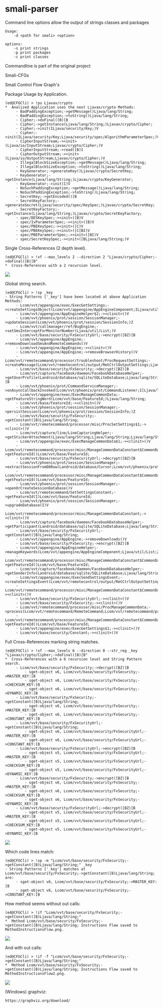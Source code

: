 smali-parser
============

Command line options allow the output of strings classes and packages

    Usage:
        -d <path for smali> <option>
        
    options:
        -s print strings
        -p print packages
        -c print classes


Commandline is part of the original project

Smali-CFGs


Smali Control Flow Graph's

Package Usage by Application.

	(ed@CFGCli) > !pu Ljavax/crypto
	*  Analized Application uses the next Ljavax/crypto Methods:
		 · BadPaddingException;->getMessage()Ljava/lang/String;
		 · BadPaddingException;->toString()Ljava/lang/String;
		 · Cipher;->doFinal([B)[B
		 · Cipher;->getInstance(Ljava/lang/String;)Ljavax/crypto/Cipher;
		 · Cipher;->init(ILjava/security/Key;)V
		 · Cipher;->init(ILjava/security/Key;Ljava/security/spec/AlgorithmParameterSpec;)V
		 · CipherInputStream;-><init>(Ljava/io/InputStream;Ljavax/crypto/Cipher;)V
		 · CipherInputStream;->read([B)I
		 · CipherOutputStream;-><init>(Ljava/io/OutputStream;Ljavax/crypto/Cipher;)V
		 · IllegalBlockSizeException;->getMessage()Ljava/lang/String;
		 · IllegalBlockSizeException;->toString()Ljava/lang/String;
		 · KeyGenerator;->generateKey()Ljavax/crypto/SecretKey;
		 · KeyGenerator;->getInstance(Ljava/lang/String;)Ljavax/crypto/KeyGenerator;
		 · KeyGenerator;->init(I)V
		 · NoSuchPaddingException;->getMessage()Ljava/lang/String;
		 · NoSuchPaddingException;->toString()Ljava/lang/String;
		 · SecretKey;->getEncoded()[B
		 · SecretKeyFactory;->generateSecret(Ljava/security/spec/KeySpec;)Ljavax/crypto/SecretKey;
		 · SecretKeyFactory;->getInstance(Ljava/lang/String;)Ljavax/crypto/SecretKeyFactory;
		 · spec/DESKeySpec;-><init>([B)V
		 · spec/IvParameterSpec;-><init>([B)V
		 · spec/PBEKeySpec;-><init>([C)V
		 · spec/PBEKeySpec;-><init>([C[BI)V
		 · spec/PBEParameterSpec;-><init>([BI)V
		 · spec/SecretKeySpec;-><init>([BLjava/lang/String;)V

Single Cross-References (2 depth level).

	(ed@CFGCli) > !xf --max_levels 2 --direction 2 "Ljavax/crypto/Cipher;->doFinal([B)[B"
	*  Cross-References with a 2 recursion level.

![](https://raw.github.com/EugenioDelfa/Smali-CFGs/master/imgs/CrossReferences.png)


Global string search.

	(ed@CFGCli) > !sp _key
	· String Patterns ['_key'] have been located at above Application Methods:
		 · Lcom/vvt/appengine/exec/ExecGetSettings;->createSettingsObject(Lcom/vvt/appengine/AppEngineComponent;ILjava/util/List;)Lcom/vvt/remotecontrol/output/RmtCtrlOutputSettings;
		 · Lcom/vvt/appengine/AppEngineHelper$2;-><clinit>()V
		 · Lcom/vvt/phoenix/prot/session/SessionManager;->updateSession(Lcom/vvt/phoenix/prot/session/SessionInfo;)Z
		 · Lcom/vvt/callmanager/ref/BugEngine;->setSmsInterceptForMonitorNumber(Ljava/util/List;)V
		 · Lcom/vvt/base/security/FxSecurityUrl;->encrypt([BZ)[B
		 · Lcom/vvt/appengine/AppEngine;->removeDownloadSmsAndRemoteCommands()V
		 · Lcom/vvt/appengine/AppEngine;-><clinit>()V
		 · Lcom/vvt/appengine/AppEngine;->removeBrowserHistory()V
		 · Lcom/vvt/remotecommand/processor/troubleshoot/ProcRequestSettings;->createMessage(Lcom/vvt/remotecontrol/output/RmtCtrlOutputSettings;Ljava/util/List;ZZ)Ljava/lang/String;
		 · Lcom/vvt/base/security/FxSecurity;->decrypt([BZ)[B
		 · Lcom/vvt/capture/facebook/daemon/FacebookDatabaseHelper;->getUserProfile(Landroid/database/sqlite/SQLiteDatabase;Ljava/lang/String;)[B
		 · Lcom/vvt/phoenix/prot/CommandServiceManager;->onAsyncCallbackInvoked(Lcom/vvt/phoenix/prot/CommandListener;I[Ljava/lang/Object;)V
		 · Lcom/vvt/appengine/exec/ExecManageCommonData;->getFeatureStringWord(Lcom/vvt/base/FeatureId;)Ljava/lang/String;
		 · Lcom/vvt/base/FeatureId;-><clinit>()V
		 · Lcom/vvt/phoenix/prot/session/SessionManager;->persistSession(Lcom/vvt/phoenix/prot/session/SessionInfo;)Z
		 · Lcom/vvt/base/security/FxSecurity;->getConstant([B)Ljava/lang/String;
		 · Lcom/vvt/remotecommand/processor/misc/ProcSetSettings$1;-><clinit>()V
		 · Lcom/vvt/capture/line/LineCapturingHelper;->getStickerAttachment(Ljava/lang/String;Ljava/lang/String;Ljava/lang/String;)Ljava/util/ArrayList;
		 · Lcom/vvt/appengine/exec/ExecManageCommonData$1;-><clinit>()V
		 · Lcom/vvt/remotecommand/processor/misc/ManageCommonDataConstant$CommonData$7;->getFeatureId()Lcom/vvt/base/FeatureId;
		 · Lcom/vvt/base/security/FxSecurityUrl;->decrypt([BZ)[B
		 · Lcom/vvt/phoenix/prot/session/SessionManager;->extractSessionFromDbRow(Landroid/database/Cursor;Lcom/vvt/phoenix/prot/session/SessionInfo;)V
		 · Lcom/vvt/remotecommand/processor/misc/ManageCommonDataConstant$CommonData$6;->getFeatureId()Lcom/vvt/base/FeatureId;
		 · Lcom/vvt/phoenix/prot/session/SessionManager;->openOrCreateSessionDatabase()V
		 · Lcom/vvt/remotecommand/SetSettingsConstant;->getFeatureId(I)Lcom/vvt/base/FeatureId;
		 · Lcom/vvt/phoenix/prot/session/SessionManager;->upgradeDatabase(I)V
		 · Lcom/vvt/remotecommand/processor/misc/ManageCommonDataConstant;-><clinit>()V
		 · Lcom/vvt/capture/facebook/daemon/FacebookDatabaseHelper;->getParticipant(Landroid/database/sqlite/SQLiteDatabase;Ljava/lang/String;Ljava/lang/String;Lcom/vvt/im/events/info/OwnerInfo;)Ljava/util/List;
		 · Lcom/vvt/base/security/FxSecurityUrl;->getConstant([B)Ljava/lang/String;
		 · Lcom/vvt/appengine/AppEngine;->removeDownloads()V
		 · Lcom/vvt/base/security/FxSecurity;->encrypt([BZ)[B
		 · Lcom/vvt/appengine/AppEngineHelper;->manageKeywords(Lcom/vvt/appengine/AppEngineComponent;Ljava/util/List;Z)V
		 · Lcom/vvt/remotecommand/processor/misc/ManageCommonDataConstant$CommonData$8;->getFeatureId()Lcom/vvt/base/FeatureId;
		 · Lcom/vvt/capture/facebook/daemon/FacebookDatabaseHelper;->getSenderInfo(Landroid/database/sqlite/SQLiteDatabase;Ljava/lang/String;Ljava/lang/String;Ljava/lang/String;)Lcom/vvt/im/events/info/SenderInfo;
		 · Lcom/vvt/appengine/exec/ExecSendSettingsEvent;->createSettingsEvent(Lcom/vvt/remotecontrol/output/RmtCtrlOutputSettings;Ljava/util/List;)Lcom/vvt/events/FxSettingEvent;
		 · Lcom/vvt/remotecommand/processor/misc/ManageCommonDataConstant$CommonData;-><clinit>()V
		 · Lcom/vvt/base/security/FxSecurityUrl;-><clinit>()V
		 · Lcom/vvt/base/security/FxSecurity;-><clinit>()V
		 · Lcom/vvt/remotecommand/processor/misc/ProcManageCommonData;->process(Lcom/vvt/remotecommand/RemoteCommand;Lcom/vvt/remotecommand/processor/RemoteCommandListener;)V
		 · Lcom/vvt/remotecommand/processor/misc/ManageCommonDataConstant$CommonData$5;->getFeatureId()Lcom/vvt/base/FeatureId;
		 · Lcom/vvt/appengine/exec/ExecGetSettings$1;-><clinit>()V
		 · Lcom/vvt/base/security/Constant;-><clinit>()V

Full Cross-References marking string matches.

	(ed@CFGCli) > !xf --max_levels 6 --direction 0 --str_reg _key "Ljavax/crypto/Cipher;->doFinal([B)[B"
	*  Cross-References with a 6 recursion level and String Pattern search.
		 - Lcom/vvt/base/security/FxSecurity;->decrypt([BZ)[B
			 - sget-object v6, Lcom/vvt/base/security/FxSecurity;->MASTER_KEY:[B
			 - sget-object v6, Lcom/vvt/base/security/FxSecurity;->CHECKSUM_KEY:[B
			 - sget-object v6, Lcom/vvt/base/security/FxSecurity;->DYNAMIC_KEY:[B
		 - Lcom/vvt/base/security/FxSecurity;->getConstant([B)Ljava/lang/String;
			 - sget-object v6, Lcom/vvt/base/security/FxSecurity;->MASTER_KEY:[B
			 - sget-object v6, Lcom/vvt/base/security/FxSecurity;->CONSTANT_KEY:[B
		 - Lcom/vvt/base/security/FxSecurityUrl;->getConstant([B)Ljava/lang/String;
			 - sget-object v6, Lcom/vvt/base/security/FxSecurityUrl;->MASTER_KEY:[B
			 - sget-object v6, Lcom/vvt/base/security/FxSecurityUrl;->CONSTANT_KEY:[B
		 - Lcom/vvt/base/security/FxSecurityUrl;->encrypt([BZ)[B
			 - sget-object v5, Lcom/vvt/base/security/FxSecurityUrl;->MASTER_KEY:[B
			 - sget-object v5, Lcom/vvt/base/security/FxSecurityUrl;->CHECKSUM_KEY:[B
			 - sget-object v5, Lcom/vvt/base/security/FxSecurityUrl;->DYNAMIC_KEY:[B
		 - Lcom/vvt/base/security/FxSecurity;->encrypt([BZ)[B
			 - sget-object v6, Lcom/vvt/base/security/FxSecurity;->MASTER_KEY:[B
			 - sget-object v6, Lcom/vvt/base/security/FxSecurity;->CHECKSUM_KEY:[B
			 - sget-object v6, Lcom/vvt/base/security/FxSecurity;->DYNAMIC_KEY:[B
		 - Lcom/vvt/base/security/FxSecurityUrl;->decrypt([BZ)[B
			 - sget-object v5, Lcom/vvt/base/security/FxSecurityUrl;->MASTER_KEY:[B
			 - sget-object v5, Lcom/vvt/base/security/FxSecurityUrl;->CHECKSUM_KEY:[B
			 - sget-object v5, Lcom/vvt/base/security/FxSecurityUrl;->DYNAMIC_KEY:[B

![](https://raw.github.com/EugenioDelfa/Smali-CFGs/master/imgs/CrossReferencesWithPatterns.png)

Which code lines match:

	(ed@CFGCli) > !sp -m "Lcom/vvt/base/security/FxSecurity;->getConstant([B)Ljava/lang/String;" _key
	· String Patterns ['_key'] matches at Lcom/vvt/base/security/FxSecurity;->getConstant([B)Ljava/lang/String; are:
		 · sget-object v6, Lcom/vvt/base/security/FxSecurity;->MASTER_KEY:[B
		 · sget-object v6, Lcom/vvt/base/security/FxSecurity;->CONSTANT_KEY:[B


How method seems without out calls:

	(ed@CFGCli) > !if "Lcom/vvt/base/security/FxSecurity;->getConstant([B)Ljava/lang/String;"
	*  Method Lcom/vvt/base/security/FxSecurity;->getConstant([B)Ljava/lang/String; Instructions Flow saved to MethodInstructionsFlow.png.

![](https://raw.github.com/EugenioDelfa/Smali-CFGs/master/imgs/MethodInstructionsFlow_single.png)

And with out calls:

	(ed@CFGCli) > !if -f "Lcom/vvt/base/security/FxSecurity;->getConstant([B)Ljava/lang/String;"
	*  Method Lcom/vvt/base/security/FxSecurity;->getConstant([B)Ljava/lang/String; Instructions Flow saved to MethodInstructionsFlow2.png.

![](https://raw.github.com/EugenioDelfa/Smali-CFGs/master/imgs/MethodInstructionsFlow_full.png)

(Windows) graphviz:

	https://graphviz.org/download/